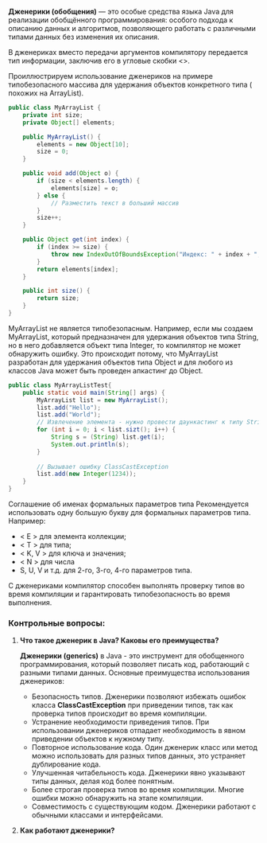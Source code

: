 **Дженерики (обобщения)** — это особые средства языка Java для реализации обобщённого программирования: особого подхода
к описанию данных и алгоритмов, позволяющего работать с различными типами данных без изменения их описания.

В дженериках вместо передачи аргументов компилятору передается тип информации, заключив его в угловые
скобки <>.

Проиллюстрируем использование дженериков на примере типобезопасного массива для удержания объектов конкретного типа (
похожих на ArrayList).

```java
public class MyArrayList {
    private int size;
    private Object[] elements;

    public MyArrayList() {
        elements = new Object[10];
        size = 0;
    }

    public void add(Object o) {
        if (size < elements.length) {
            elements[size] = o;
        } else {
            // Разместить текст в больший массив   
        }
        size++;
    }

    public Object get(int index) {
        if (index >= size) {
            throw new IndexOutOfBoundsException("Индекс: " + index + ", Размер: " + size);
        }
        return elements[index];
    }

    public int size() {
        return size;
    }
}
```

MyArrayList не является типобезопасным. Например, если мы создаем MyArrayList, который предназначен для удержания
объектов типа String, но в него добавляется объект типа Integer, то компилятор не может обнаружить ошибку. Это
происходит потому, что MyArrayList разработан для удержания объектов типа Object и для любого из классов Java может быть
проведен апкастинг до Object.

```java
public class MyArrayListTest{
    public static void main(String[] args) {
        MyArrayList list = new MyArrayList();
        list.add("Hello");
        list.add("World");
        // Извлечение элемента - нужно провести даункастинг к типу String
        for (int i = 0; i < list.sizt(); i++) {
            String s = (String) list.get(i);
            System.out.println(s);
        }
        
        // Вызывает ошибку ClassCastException
        list.add(new Integer(1234));
    }
}
```

Соглашение об именах формальных параметров типа
Рекомендуется использовать одну большую букву для формальных параметров типа. Например:

* < E > для элемента коллекции;
* < T > для типа;
* < K, V > для ключа и значения;
* < N > для числа
* S, U, V и т.д. для 2-го, 3-го, 4-го параметров типа.

С дженериками компилятор способен выполнять проверку типов во время компиляции и гарантировать типобезопасность
во время выполнения.

### Контрольные вопросы:

1. **Что такое дженерик в Java? Каковы его преимущества?**

   **Дженерики (generics)** в Java - это инструмент для обобщенного программирования, который позволяет писать код,
   работающий с разными типами данных.
   Основные преимущества использования дженериков:
    * Безопасность типов. Дженерики позволяют избежать ошибок класса **ClassCastException** при приведении типов, так
      как
      проверка типов происходит во время компиляции.
    * Устранение необходимости приведения типов. При использовании дженериков отпадает необходимость в явном приведении
      объектов к нужному типу.
    * Повторное использование кода. Один дженерик класс или метод можно использовать для разных типов данных, это
      устраняет дублирование кода.
    * Улучшенная читабельность кода. Дженерики явно указывают типы данных, делая код более понятным.
    * Более строгая проверка типов во время компиляции. Многие ошибки можно обнаружить на этапе компиляции.
    * Совместимость с существующим кодом. Дженерики работают с обычными классами и интерфейсами.

2. **Как работают дженерики?**
    